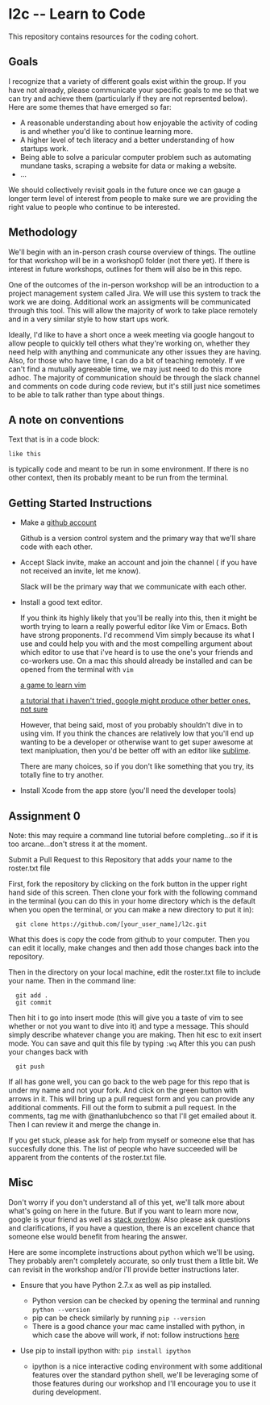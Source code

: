 # l2c -- Learn to Code
This repository contains resources for the coding cohort.

## Goals
I recognize that a variety of different goals exist within the group.  If you have not already, please communicate your specific goals to me so that we can try and achieve them (particularly if they are not reprsented below).  Here are some themes that have emerged so far:

+ A reasonable understanding about how enjoyable the activity of coding is and whether you'd like to continue learning more. 
+ A higher level of tech literacy and a better understanding of how startups work.
+ Being able to solve a paricular computer problem such as automating mundane tasks, scraping a website for data or making a website.
+ ...

We should collectively revisit goals in the future once we can gauge a longer term level of interest from people to make sure we are providing the right value to people who continue to be interested.

## Methodology

We'll begin with an in-person crash course overview of things. The outline for that workshop will be in a workshop0 folder (not there yet).  If there is interest in future workshops, outlines for them will also be in this repo.

One of the outcomes of the in-person workshop will be an introduction to a project management system called Jira. We will use this system to track the work we are doing.  Additional work an assigments will be communicated through this tool.  This will allow the majority of work to take place remotely and in a very similar style to how start ups work.

Ideally, I'd like to have a short once a week meeting via google hangout to allow people to quickly tell others what they're working on, whether they need help with anything and communicate any other issues they are having.  Also, for those who have time, I can do a bit of teaching remotely. If we can't find a mutually agreeable time, we may just need to do this more adhoc. The majority of communication should be through the slack channel and comments on code during code review, but it's still just nice sometimes to be able to talk rather than type about things.  

## A note on conventions

Text that is in a code block:
```
like this
```
is typically code and meant to be run in some environment. If there is no other context, then its probably meant to be run from the terminal.

## Getting Started Instructions

+ Make a [github account](https://github.com/ "github")

  Github is a version control system and the primary way that we'll share code with each other.

+ Accept Slack invite, make an account and join the channel ( if you have not received an invite, let me know).

  Slack will be the primary way that we communicate with each other.

+ Install a good text editor. 

  If you think its highly likely that you'll be really into this, then it might be worth trying to learn a really powerful editor like Vim or Emacs.  Both have strong proponents.  I'd recommend Vim simply because its what I use and could help you with and the most compelling argument about which editor to use that i've heard is to use the one's your friends and co-workers use. On a mac this should already be installed and can be opened from the terminal with ```vim```  

  [a game to learn vim](http://vim-adventures.com/)

  [a tutorial that i haven't tried, google might produce other better ones, not sure](http://www.openvim.com/)

  However, that being said, most of you probably shouldn't dive in to using vim.  If you think the chances are relatively low that you'll end up wanting to be a developer or otherwise want to get super awesome at text manipluation, then you'd be better off with an editor like [sublime](http://www.sublimetext.com/). 

  There are many choices, so if you don't like something that you try, its totally fine to try another.

+ Install Xcode from the app store (you'll need the developer tools)

## Assignment 0
Note: this may require a command line tutorial before completing...so if it is too arcane...don't stress it at the moment.


  Submit a Pull Request to this Repository that adds your name to the roster.txt file

  First, fork the repository by clicking on the fork button in the upper right hand side of this screen. Then clone your fork with the following command in the terminal (you can do this in your home directory which is the default when you open the terminal, or you can make a new directory to put it in):
``` 
  git clone https://github.com/[your_user_name]/l2c.git
```
  What this does is copy the code from github to your computer. Then you can edit it locally, make changes and then add those changes back into the repository.

  Then in the directory on your local machine, edit the roster.txt file to include your name. Then in the command line:
```
  git add .
  git commit
```
Then hit i to go into insert mode (this will give you a taste of vim to see whether or not you want to dive into it) and type a message.  This should simply describe whatever change you are making. Then hit esc to exit insert mode. You can save and quit this file by typing ```:wq```  After this you can push your changes back with
```
  git push
```
If all has gone well, you can go back to the web page for this repo that is under my name and not your fork. And click on the green button with arrows in it.  This will bring up a pull request form and you can provide any additional comments. Fill out the form to submit a pull request.  In the comments, tag me with @nathanlubchenco so that I'll get emailed about it.  Then I can review it and merge the change in.

If you get stuck, please ask for help from myself or someone else that has succesfully done this.  The list of people who have succeeded will be apparent from the contents of the roster.txt file.

## Misc

Don't worry if you don't understand all of this yet, we'll talk more about what's going on here in the future. But if you want to learn more now, google is your friend as well as [stack overlow](http://stackoverflow.com/). Also please ask questions and clarifications, if you have a question, there is an excellent chance that someone else would benefit from hearing the answer.

Here are some incomplete instructions about python which we'll be using.  They probably aren't completely accurate, so only trust them a little bit. We can revisit in the workshop and/or i'll provide better instructions later.


+ Ensure that you have Python 2.7.x as well as pip installed.
  + Python version can be checked by opening the terminal and running ```python --version```
  + pip can be check similarly by running ```pip --version```
  + There is a good chance your mac came installed with python, in which case the above will work, if not: follow instructions [here](http://docs.python-guide.org/en/latest/starting/install/osx/) 

+ Use pip to install ipython with: ```pip install ipython```
  + ipython is a nice interactive coding environment with some additional features over the standard python shell, we'll be leveraging some of those features during our workshop and I'll encourage you to use it during development.


